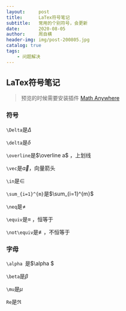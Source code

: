 ```yaml
---
layout:     post
title:      LaTex符号笔记
subtitle:   常用的个别符号，会更新
date:       2020-08-05
author:     周自横
header-img: img/post-200805.jpg
catalog: true
tags:
    - 问题解决
---
```


## LaTex符号笔记

> 预览的时候需要安装插件 [Math Anywhere](https://chrome.google.com/webstore/detail/math-anywhere/gebhifiddmaaeecbaiemfpejghjdjmhc/related?hl=en)

### 符号

`\Delta`是$\Delta$

`\delta`是$\delta$

`\overline`是$\overline a$ ，上划线

`\vec`是$\vec a$，向量箭头

`\in`是$\in$

`\sum_{i=1}^{m}`是$\sum_{i=1}^{m}$

`\neq`是$\neq$

`\equiv`是$\equiv$ ，恒等于

`\not\equiv`是$\not\equiv$，不恒等于



### 字母

`\alpha `是$\alpha $

`\beta`是$\beta$

`\mu`是$\mu$

`Re`是$\Re$



